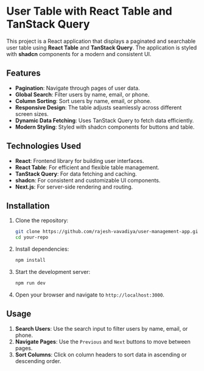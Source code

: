 # User Table with React Table and TanStack Query

This project is a React application that displays a paginated and searchable user table using **React Table** and **TanStack Query**. The application is styled with **shadcn** components for a modern and consistent UI.

## Features

- **Pagination**: Navigate through pages of user data.
- **Global Search**: Filter users by name, email, or phone.
- **Column Sorting**: Sort users by name, email, or phone.
- **Responsive Design**: The table adjusts seamlessly across different screen sizes.
- **Dynamic Data Fetching**: Uses TanStack Query to fetch data efficiently.
- **Modern Styling**: Styled with shadcn components for buttons and table.

## Technologies Used

- **React**: Frontend library for building user interfaces.
- **React Table**: For efficient and flexible table management.
- **TanStack Query**: For data fetching and caching.
- **shadcn**: For consistent and customizable UI components.
- **Next.js**: For server-side rendering and routing.

## Installation

1. Clone the repository:
   ```bash
   git clone https://github.com/rajesh-vavadiya/user-management-app.git
   cd your-repo
   ```

2. Install dependencies:
   ```bash
   npm install
   ```

3. Start the development server:
   ```bash
   npm run dev
   ```

4. Open your browser and navigate to `http://localhost:3000`.

## Usage

1. **Search Users**: Use the search input to filter users by name, email, or phone.
2. **Navigate Pages**: Use the `Previous` and `Next` buttons to move between pages.
3. **Sort Columns**: Click on column headers to sort data in ascending or descending order.


